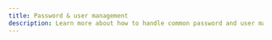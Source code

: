 ```yaml
---
title: Password & user management
description: Learn more about how to handle common password and user management scenarios. E.g. password reset, account recovery etc.
---
```


<inline-fragment platform="js" src="~/lib/auth/fragments/js/manageusers.md"></inline-fragment>